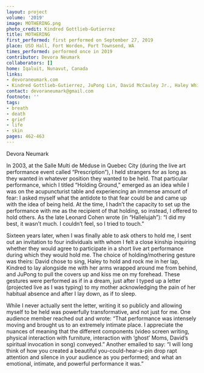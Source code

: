 ```yaml
---
layout: project
volume: '2019'
image: MOTHERING.png
photo_credit: Kindred Gottlieb-Gutierrez
title: MOTHERING
first_performed: first performed on September 27, 2019
place: USO Hall, Fort Worden, Port Townsend, WA
times_performed: performed once in 2019
contributor: Devora Neumark
collaborators: []
home: Iqaluit, Nunavut, Canada
links:
- devoraneumark.com
- Kindred Gottlieb-Gutierrez, JuPong Lin, David McCauley Jr., Haley White, Imani Uzuri
contact: devoraneumark@gmail.com
footnote: ''
tags:
- breath
- death
- grief
- life
- skin
pages: 462-463
---
```


Devora Neumark

In 2003, at the Salle Multi de Méduse in Quebec City (during the live art performance event called “Prescription”), I held strangers for as long as they wanted in whatever position they wanted to be held. That particular performance, which I titled “Holding Ground,” emerged as an idea while I was on the acupuncturist table and experiencing an immense amount of fear: I asked myself what the antidote to that fear could be and came up with the idea of being held. At the time, I hadn’t the capacity to set up the performance with me as the recipient of that holding, so instead, I offered to hold others. As the late Leonard Cohen wrote (in “Hallelujah”): “I did my best, it wasn’t much. I couldn’t feel, so I tried to touch.”

Sixteen years later, when I was finally able to ask others to hold me, I sent out an invitation to four individuals with whom I felt a close kinship inquiring whether they would agree to participate in a short live art performance during which they would hold me. The choice of holding/mothering gesture was theirs: David chose to sing, Haley to hold and rock me in her lap, Kindred to lay alongside me with her arms wrapped around me from behind, and JuPong to pull the covers up and kiss me on my forehead. These gestures were performed as if in a dream, just after I typed up a letter (projected live as I was typing) to my mother acknowledging the pain of her habitual absence and after I lay down, as if to sleep.

While I never actually sent the letter, writing it so publicly and allowing myself to be held was powerfully transformative, and not just for me. One audience member reached out and wrote: “That performance was intensely moving and brought us to an extremely intimate place. I appreciate the nuances of meaning that the different components (video screen writing, physical interaction with furniture, interaction with ‘ghost’ Moms, David’s spiritual invocation in song) conveyed.” Another emailed to say: “I will long think of how you created a beautiful you-could-hear-a-pin drop rapt attention and silence in your audience as you performed; and what an emotional, intimate, and powerful performance it was.”
